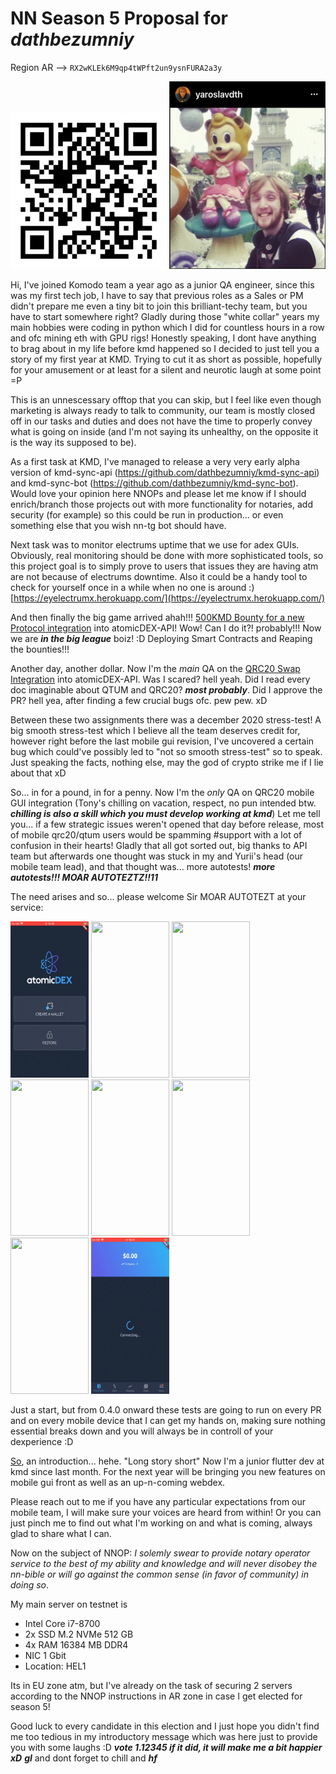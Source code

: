 # NN Season 5 Proposal for ***dathbezumniy***

Region AR --> <code>RX2wKLEk6M9qp4tWPft2un9ysnFURA2a3y</code>

<img src="qr-code.png" width="250" height="250" />

<img src="photo.png" width="250" height="300" />

  

Hi, I've joined Komodo team a year ago as a junior QA engineer, since this was my first tech job, I have to say that previous roles as a Sales or PM didn't prepare me even a tiny bit to join this brilliant-techy team, but you have to start somewhere right? Gladly during those "white collar" years my main hobbies were coding in python which I did for countless hours in a row and ofc mining eth with GPU rigs! Honestly speaking, I dont have anything to brag about in my life before kmd happened so I decided to just tell you a story of my first year at KMD. Trying to cut it as short as possible, hopefully for your amusement or at least for a silent and neurotic laugh at some point =P

This is an unnescessary offtop that you can <a name="end">skip</a>, but I feel like even though marketing is always ready to talk to community, our team is mostly closed off in our tasks and duties and does not have the time to properly convey what is going on inside (and I'm not saying its unhealthy, on the opposite it is the way its supposed to be).

As a first task at KMD, I've managed to release a very very early alpha version of kmd-sync-api (https://github.com/dathbezumniy/kmd-sync-api) and kmd-sync-bot (https://github.com/dathbezumniy/kmd-sync-bot). Would love your opinion here NNOPs and please let me know if I should enrich/branch those projects out with more functionality for notaries, add security (for example) so this could be run in production... or even something else that you wish nn-tg bot should have.

Next task was to monitor electrums uptime that we use for adex GUIs. Obviously, real monitoring should be done with more sophisticated tools, so this project goal is to simply prove to users that issues they are having atm are not because of electrums downtime. Also it could be a handy tool to check for yourself once in a while when no one is around :) [https://eyelectrumx.herokuapp.com/](https://eyelectrumx.herokuapp.com/)

And then finally the big game arrived ahah!!! [500KMD Bounty for a new Protocol integration](https://github.com/KomodoPlatform/atomicDEX-API/issues/723) into atomicDEX-API! Wow! Can I do it?! probably!!! Now we are ***in the big league*** boiz! :D Deploying Smart Contracts and Reaping the bounties!!!

Another day, another dollar. Now I'm the _main_ QA on the [QRC20 Swap Integration](https://github.com/KomodoPlatform/atomicDEX-API/pull/735) into atomicDEX-API. Was I scared? hell yeah. Did I read every doc imaginable about QTUM and QRC20? ***most probably***. Did I approve the PR? hell yea, after finding a few crucial bugs ofc. pew pew. xD

Between these two assignments there was a december 2020 stress-test! A big smooth stress-test which I believe all the team deserves credit for, however right before the last mobile gui revision, I've uncovered a certain bug which could've possibly led to "not so smooth stress-test" so to speak. Just speaking the facts, nothing else, may the god of crypto strike me if I lie about that xD

So... in for a pound, in for a penny. Now I'm the _only_ QA on QRC20 mobile GUI integration (Tony's chilling on vacation, respect, no pun intended btw. ***chilling is also a skill which you must develop working at kmd***) Let me tell you... if a few strategic issues weren't opened that day before release, most of mobile qrc20/qtum users would be spamming #support with a lot of confusion in their hearts!
Gladly that all got sorted out, big thanks to API team but afterwards one thought was stuck in my and Yurii's head (our mobile team lead), and that thought was... more autotests! ***more autotests!!! MOAR AUTOTEZTZ!!11***

The need arises and so... please welcome Sir MOAR AUTOTEZT at your service:

<img src="gifs/create.gif" width="125" height="250" />
<img src="gifs/restore.gif" width="125" height="250" />
<img src="gifs/txs1.gif" width="125" height="250" />
<img src="gifs/txs2.gif" width="125" height="250" />
<img src="gifs/txs3.gif" width="125" height="250" />
<img src="gifs/txs4.gif" width="125" height="250" />
<img src="gifs/txs5.gif" width="125" height="250" />
<img src="gifs/orderbooks.gif" width="125" height="250" />

Just a start, but from 0.4.0 onward these tests are going to run on every PR and on every mobile device that I can get my hands on, making sure nothing essential breaks down and you will always be in controll of your dexperience :D

<a href="#end">So</a>, an introduction... hehe. "Long story short" Now I'm a junior flutter dev at kmd since last month. For the next year will be bringing you new features on mobile gui front as well as an up-n-coming webdex.

Please reach out to me if you have any particular expectations from our mobile team, I will make sure your voices are heard from within!
Or you can just pinch me to find out what I'm working on and what is coming, always glad to share what I can.

Now on the subject of NNOP:
_I solemly swear to provide notary operator service to the best of my ability and knowledge and will never disobey the nn-bible or will go against the common sense (in favor of community) in doing so_.

My main server on testnet is 
* Intel Core i7-8700
* 2x SSD M.2 NVMe 512 GB
* 4x RAM 16384 MB DDR4
* NIC 1 Gbit
* Location: HEL1

Its in EU zone atm, but I've already on the task of securing 2 servers according to the NNOP instructions in AR zone in case I get elected for season 5!

Good luck to every candidate in this election and I just hope you didn't find me too tedious in my introductory message which was here just to provide you with some laughs :D
***vote 1.12345 if it did, it will make me a bit happier xD***
***gl*** and dont forget to chill and ***hf***
